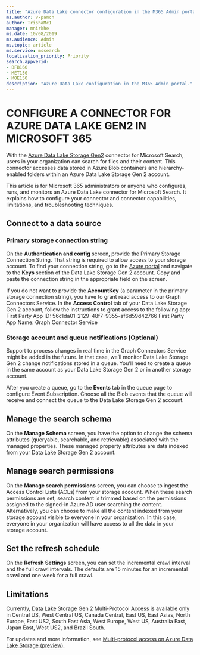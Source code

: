 ```yaml
---
title: "Azure Data Lake connector configuration in the M365 Admin portal"
ms.author: v-pamcn
author: TrishaMc1
manager: mnirkhe
ms.date: 10/08/2019
ms.audience: Admin
ms.topic: article
ms.service: mssearch
localization_priority: Priority
search.appverid:
- BFB160
- MET150
- MOE150
description: "Azure Data Lake configuration in the M365 Admin portal."
---
```


# CONFIGURE A CONNECTOR FOR AZURE DATA LAKE  GEN2 IN MICROSOFT 365

With the [Azure Data Lake Storage Gen2](https://docs.microsoft.com/en-us/azure/storage/blobs/data-lake-storage-introduction) connector for Microsoft Search, users in your organization can search for files and their content. This connector accesses data stored in Azure Blob containers and hierarchy-enabled folders within an Azure Data Lake Storage Gen 2 account.

This article is for Microsoft 365 administrators or anyone who configures, runs, and monitors an Azure Data Lake connector for Microsoft Search. It explains how to configure your connector and connector capabilities, limitations, and troubleshooting techniques.  

## Connect to a data source

### Primary storage connection string 
On the **Authentication and config** screen, provide the Primary Storage Connection String. That string is required to allow access to your storage account. To find your connection string, go to the [Azure portal](https://ms.portal.azure.com/#home) and navigate to the **Keys** section of the Data Lake Storage Gen 2 account. Copy and paste the connection string in the appropriate field on the screen.

If you do not want to provide the **AccountKey** (a parameter in the primary storage connection string), you have to grant read access to our Graph Connectors Service. In the **Access Control** tab of your Data Lake Storage Gen 2 account, follow the instructions to grant access to the following app:
    First Party App ID: 56c1da01-2129-48f7-9355-af6d59d42766
    First Party App Name: Graph Connector Service

### Storage account and queue notifications (Optional)
Support to process changes in real time in the Graph Connectors Service might be added in the future. In that case, we’ll monitor Data Lake Storage Gen 2 change notifications stored in a queue. You’ll need to create a queue in the same account as your Data Lake Storage Gen 2 or in another storage account.

After you create a queue, go to the **Events** tab in the queue page to configure Event Subscription. Choose all the Blob events that the queue will receive and connect the queue to the Data Lake Storage Gen 2 account.

## Manage the search schema
On the **Manage Schema** screen, you have the option to change the schema attributes (queryable, searchable, and retrievable) associated with the managed properties. These managed property attributes are data indexed from your Data Lake Storage Gen 2 account.

## Manage search permissions
On the **Manage search permissions** screen, you can choose to ingest the Access Control Lists (ACLs) from your storage account. When these search permissions are set, search content is trimmed based on the permissions assigned to the signed-in Azure AD user searching the content. Alternatively, you can choose to make all the content indexed from your storage account visible to everyone in your organization. In this case, everyone in your organization will have access to all the data in your storage account.
 
## Set the refresh schedule
On the **Refresh Settings** screen, you can set the incremental crawl interval and the full crawl intervals. The defaults are 15 minutes for an incremental crawl and one week for a full crawl.
 
## Limitations
Currently, Data Lake Storage Gen 2 Multi-Protocol Access is available only in Central US, West Central US, Canada Central, East US, East Asias, North Europe, East US2, South East Asia, West Europe, West US, Australia East, Japan East, West US2, and Brazil South. 

For updates and more information, see  [Multi-protocol access on Azure Data Lake Storage (preview)](https://docs.microsoft.com/en-us/azure/storage/blobs/data-lake-storage-multi-protocol-access).



